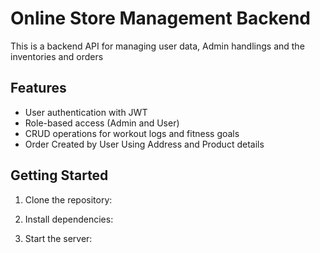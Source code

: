 # Online Store Management Backend

This is a backend API for managing user data, Admin handlings and the inventories and orders

## Features
- User authentication with JWT
- Role-based access (Admin and User)
- CRUD operations for workout logs and fitness goals
- Order Created by User Using Address and Product details

## Getting Started
1. Clone the repository:
  
2. Install dependencies:
   
3. Start the server:

